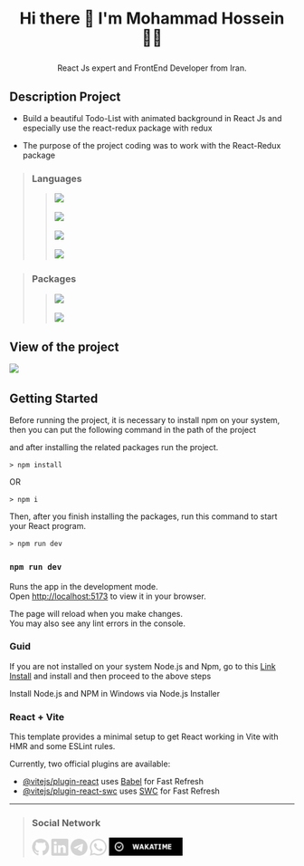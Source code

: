 

# <p align="center"> Hi there 👋 I'm Mohammad Hossein 👨‍💻 </p>
 <p align="center"> React Js expert and FrontEnd Developer from Iran.</p>

## Description Project
- Build a beautiful Todo-List with animated background in React Js and especially use the react-redux package with redux

- The purpose of the project coding was to work with the React-Redux package

>### Languages
>> ![](https://readme-typing-svg.demolab.com?font=Fira+Code&size=16&duration=1500&pause=5000&color=5BCAF7&random=false&width=100&height=25&lines=React+Js)
>>
>> ![](https://readme-typing-svg.demolab.com?font=Fira+Code&size=16&duration=1500&pause=5000&color=F77F1A&random=false&width=55&height=25&lines=Html5)
>> 
>> ![](https://readme-typing-svg.demolab.com?font=Fira+Code&size=16&duration=1500&pause=5000&color=5BCAF7&random=false&width=55&height=25&lines=Css3)
>> 
>> ![](https://readme-typing-svg.demolab.com?font=Fira+Code&size=16&duration=1500&pause=5000&color=FAFF09&random=false&width=100&height=25&lines=JavaScript)

>### Packages
>> ![](https://readme-typing-svg.demolab.com?font=Fira+Code&size=16&duration=1500&pause=5000&color=C25QA1FF&random=false&width=150&height=25&lines=react-redux)
>> 
>> ![](https://readme-typing-svg.demolab.com?font=Fira+Code&size=16&duration=1500&pause=5000&color=CB58F7FF&random=false&width=150&height=25&lines=redux)

## View of the project

<img src="./public/Video/todolist.gif" width="450px"/>

## Getting Started

Before running the project, it is necessary to install npm on your system, then you can put the following command in the path of the project

and after installing the related packages run the project.

```
> npm install
```
OR
```
> npm i
```

Then, after you finish installing the packages, run this command to start your React program.

```
> npm run dev
```

### `npm run dev`

Runs the app in the development mode.\
Open [http://localhost:5173](http://localhost:5173) to view it in your browser.

The page will reload when you make changes.\
You may also see any lint errors in the console.

### Guid
If you are not installed on your system Node.js and Npm, go to this [Link Install](https://nodejs.org/en/download) and install and then proceed to the above steps

Install Node.js and NPM in Windows via Node.js Installer

### React + Vite

This template provides a minimal setup to get React working in Vite with HMR and some ESLint rules.

Currently, two official plugins are available:

- [@vitejs/plugin-react](https://github.com/vitejs/vite-plugin-react/blob/main/packages/plugin-react/README.md) uses [Babel](https://babeljs.io/) for Fast Refresh
- [@vitejs/plugin-react-swc](https://github.com/vitejs/vite-plugin-react-swc) uses [SWC](https://swc.rs/) for Fast Refresh

___
>### Social Network
> [<img src="./public/Images/github.png" width="30">](https://github.com/khadem-mh)
> [<img src="./public/Images/linkedin.png" width="30">](https://www.linkedin.com/in/khadem-mh/)
> [<img src="./public/Images/telegram.png" width="30">](https://t.me/mhkhadem)
> [<img src="./public/Images/whatsapp.png" width="30">](https://wa.me/989031335939)
> [<img src="./public/Images/wakatimesvg.png" width="130">](https://wakatime.com/@khadem_mh)
